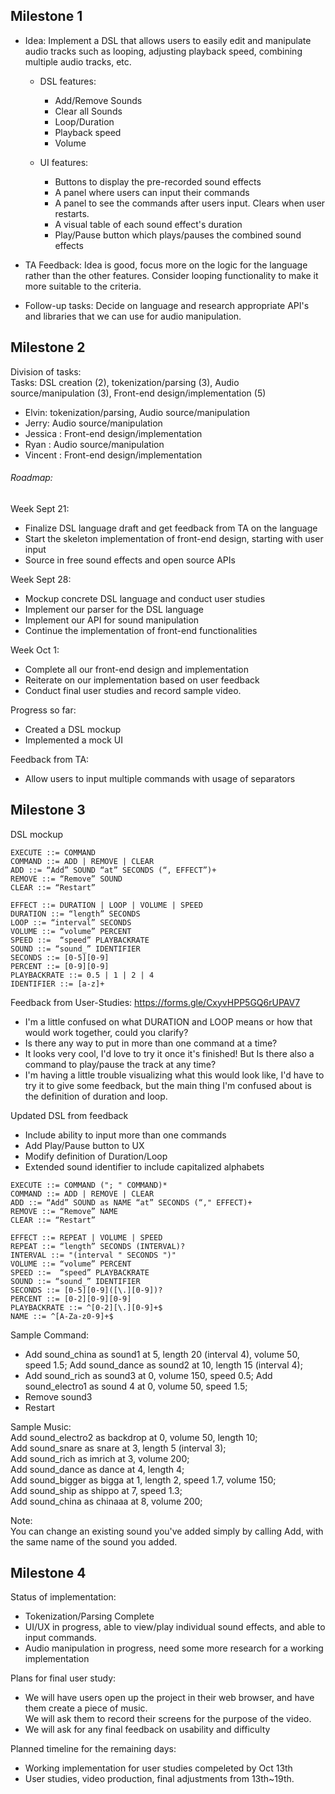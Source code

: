 ## Milestone 1
* Idea: Implement a DSL that allows users to easily edit and manipulate audio tracks such as looping, adjusting playback speed, combining multiple audio tracks, etc.  
   * DSL features:
      * Add/Remove Sounds
      * Clear all Sounds
      * Loop/Duration
      * Playback speed
      * Volume
    
   * UI features:
      * Buttons to display the pre-recorded sound effects
      * A panel where users can input their commands
      * A panel to see the commands after users input. Clears when user restarts.
      * A visual table of each sound effect's duration
      * Play/Pause button which plays/pauses the combined sound effects

* TA Feedback: Idea is good, focus more on the logic for the language rather than the other features. Consider looping functionality to make it more suitable to the criteria.

* Follow-up tasks: Decide on language and research appropriate API's and libraries that we can use for audio manipulation.

## Milestone 2
Division of tasks:  
Tasks: DSL creation (2), tokenization/parsing (3), Audio source/manipulation (3), Front-end design/implementation (5)
* Elvin: tokenization/parsing, Audio source/manipulation
* Jerry: Audio source/manipulation
* Jessica : Front-end design/implementation
* Ryan : Audio source/manipulation
* Vincent : Front-end design/implementation

###### Roadmap:  
Week Sept 21:
* Finalize DSL language draft and get feedback from TA on the language
* Start the skeleton implementation of front-end design, starting with user input
* Source in free sound effects and open source APIs

Week Sept 28:
* Mockup concrete DSL language and conduct user studies
* Implement our parser for the DSL language
* Implement our API for sound manipulation
* Continue the implementation of front-end functionalities

Week Oct 1: 
* Complete all our front-end design and implementation
* Reiterate on our implementation based on user feedback
* Conduct final user studies and record sample video.

Progress so far: 
* Created a DSL mockup
* Implemented a mock UI

Feedback from TA:
* Allow users to input multiple commands with usage of separators

## Milestone 3
DSL mockup
```
EXECUTE ::= COMMAND
COMMAND ::= ADD | REMOVE | CLEAR 
ADD ::= “Add” SOUND “at” SECONDS (“, EFFECT”)+
REMOVE ::= “Remove” SOUND
CLEAR ::= “Restart”

EFFECT ::= DURATION | LOOP | VOLUME | SPEED
DURATION ::= “length” SECONDS
LOOP ::= “interval” SECONDS
VOLUME ::= “volume” PERCENT
SPEED ::=  “speed” PLAYBACKRATE
SOUND ::= “sound_” IDENTIFIER
SECONDS ::= [0-5][0-9]
PERCENT ::= [0-9][0-9]
PLAYBACKRATE ::= 0.5 | 1 | 2 | 4
IDENTIFIER ::= [a-z]+
```
Feedback from User-Studies: https://forms.gle/CxyvHPP5GQ6rUPAV7
* I'm a little confused on what DURATION and LOOP means or how that would work together, could you clarify?
* Is there any way to put in more than one command at a time?
* It looks very cool, I'd love to try it once it's finished! But Is there also a command to play/pause the track at any time?
* I'm having a little trouble visualizing what this would look like, I'd have to try it to give some feedback, but the main thing I'm confused about is the definition of duration and loop.

Updated DSL from feedback
* Include ability to input more than one commands
* Add Play/Pause button to UX
* Modify definition of Duration/Loop
* Extended sound identifier to include capitalized alphabets

```
EXECUTE ::= COMMAND ("; " COMMAND)*
COMMAND ::= ADD | REMOVE | CLEAR 
ADD ::= “Add” SOUND as NAME “at” SECONDS (“," EFFECT)+
REMOVE ::= “Remove” NAME
CLEAR ::= “Restart”

EFFECT ::= REPEAT | VOLUME | SPEED
REPEAT ::= “length” SECONDS (INTERVAL)?
INTERVAL ::= "(interval " SECONDS ")"
VOLUME ::= “volume” PERCENT
SPEED ::=  “speed” PLAYBACKRATE
SOUND ::= “sound_” IDENTIFIER
SECONDS ::= [0-5][0-9]([\.][0-9])?
PERCENT ::= [0-2][0-9][0-9]
PLAYBACKRATE ::= ^[0-2][\.][0-9]+$
NAME ::= ^[A-Za-z0-9]+$
```
Sample Command:
* Add sound_china as sound1 at 5, length 20 (interval 4), volume 50, speed 1.5; Add sound_dance as sound2 at 10, length 15 (interval 4);
* Add sound_rich as sound3 at 0, volume 150, speed 0.5; Add sound_electro1 as sound 4 at 0, volume 50, speed 1.5; 
* Remove sound3
* Restart

Sample Music:   
Add sound_electro2 as backdrop at 0, volume 50, length 10;  
Add sound_snare as snare at 3, length 5 (interval 3);  
Add sound_rich as imrich at 3, volume 200;  
Add sound_dance as dance at 4, length 4;  
Add sound_bigger as bigga at 1, length 2, speed 1.7, volume 150;  
Add sound_ship as shippo at 7, speed 1.3;  
Add sound_china as chinaaa at 8, volume 200; 

Note:  
You can change an existing sound you've added simply by calling Add, with the same name of the sound you added.

## Milestone 4
Status of implementation:
* Tokenization/Parsing Complete
* UI/UX in progress, able to view/play individual sound effects, and able to input commands.
* Audio manipulation in progress, need some more research for a working implementation

Plans for final user study:
* We will have users open up the project in their web browser, and have them create a piece of music.  
We will ask them to record their screens for the purpose of the video.
* We will ask for any final feedback on usability and difficulty

Planned timeline for the remaining days:
* Working implementation for user studies compeleted by Oct 13th
* User studies, video production, final adjustments from 13th~19th.
